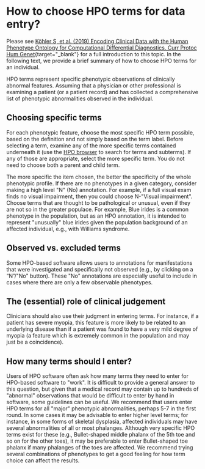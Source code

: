 # How to choose HPO terms for data entry?


Please see [Köhler S, et al. (2019) Encoding Clinical Data with the Human Phenotype Ontology for Computational Differential Diagnostics. Curr Protoc Hum Genet](https://pubmed.ncbi.nlm.nih.gov/31479590/){target="_blank"} for a full introduction to this topic. In the following text, we provide a brief summary of how to choose HPO terms for an individual.

HPO terms represent specific phenotypic observations of clinically abnormal features. Assuming that a physician or other professional is examining a patient (or a patient record) and has collected a comprehensive list of phenotypic abnormalities observed in the individual.

## Choosing specific terms

For each phenotypic feature, choose the most specific HPO term possible, based on the definition and not simply based on the term label. Before selecting a term, examine any of the more specific terms contained underneath it (use the [HPO browser](https://hpo.jax.org)  to search for terms and subterms). If any of those are appropriate, select the more specific term. You do not need to choose both a parent and child term.

The more specific the item chosen, the better the specificity of the whole phenotypic profile. If there are no phenotypes in a given category, consider making a high level "N" (No) annotation. For example, if a full visual exam finds no visual impairment, then you could choose N-"Visual impairment". Choose terms that are thought to be pathological or unusual, even if they are not so in the greater populace. For example, Blue irides is a common phenotype in the population, but as an HPO annotation, it is intended to represent "unusually" blue irides given the population background of an affected individual, e.g., with Williams syndrome.

## Observed vs. excluded terms
Some HPO-based software allows users to annotations for manifestations that were investigated and specifically not observed (e.g., by clicking on a “N”/"No" button). These "No" annotations are especially useful to include in cases where there are only a few observable phenotypes.

## The (essential) role of clinical judgement

Clinicians should also use their judgment in entering terms. For instance, if a patient has severe myopia, this feature is more likely to be related to an underlying disease than if a patient was found to have a very mild degree of myopia (a feature which is extremely common in the population and may just be a coincidence).


## How many terms should I enter?

Users of HPO software often ask how many terms they need to enter for HPO-based software to "work". It is difficult to provide a general answer to this question, but given that a medical record may contain up to hundreds of "abnormal" observations that would be difficult to enter by hand in software, some guidelines can be useful. We recommend that users enter HPO terms for all "major" phenotypic abnormalities, perhaps 5-7 in the first round. In some cases it may be advisable to enter higher level terms; for instance, in some forms of skeletal dysplasia, affected individuals may have several abnormalities of all or most phalanges. Although very specific HPO terms exist for these (e.g., Bullet-shaped middle phalanx of the 5th toe and so on for the other toes), it may be preferable to enter Bullet-shaped toe phalanx if many phalanges of the toes are affected. We recommend trying several combinations of phenotypes to get a good feeling for how term choice can affect the results.